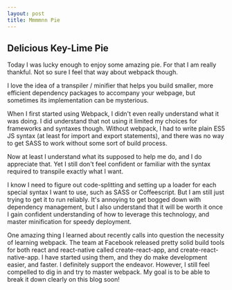 ```yaml
---
layout: post
title: Mmmmnn Pie
---
```


## Delicious Key-Lime Pie

Today I was lucky enough to enjoy some amazing pie. For that I am really
thankful. Not so sure I feel that way about webpack though.

I love the idea of a transpiler / minifier that helps you build smaller,
more efficient dependency packages to accompany your webpage, but sometimes
its implementation can be mysterious.

When I first started using Webpack, I didn't even really understand what
it was doing. I did understand that not using it limited my choices for
frameworks and syntaxes though. Without webpack, I had to write plain ES5
JS syntax (at least for import and export statements), and there was no
way to get SASS to work without some sort of build process.

Now at least I understand what its supposed to help me do, and I do appreciate
that. Yet I still don't feel confident or familiar with the syntax required
to transpile exactly what I want.

I know I need to figure out code-splitting and setting up a loader for each
special syntax I want to use, such as SASS or Coffeescript. But I am still
just trying to get it to run reliably. It's annoying to get bogged down
with dependency management, but I also understand that it will be worth it
once I gain confident understanding of how to leverage this technology,
and master minification for speedy deployment.

One amazing thing I learned about recently calls into question the necessity
of learning webpack. The team at Facebook released pretty solid build tools
for both react and react-native called create-react-app, and create-react-native-app.
I have started using them, and they do make development easier, and faster.
I definitely support the endeavor. However, I still feel compelled to dig
in and try to master webpack. My goal is to be able to break it down clearly
on this blog soon!
